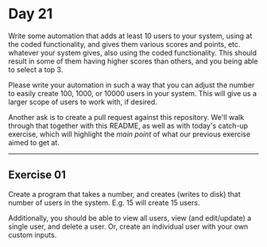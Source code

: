 # Day 21

Write some automation that adds at least 10 users to your system, using at the coded functionality, and gives them various scores and points, etc. whatever your system gives, also using the coded functionality. This should result in some of them having higher scores than others, and you being able to select a top 3.  
  
Please write your automation in such a way that you can adjust the number to easily create 100, 1000, or 10000 users in your system. This will give us a larger scope of users to work with, if desired.  
  
Another ask is to create a pull request against this repository. We'll walk through that together with this README, as well as with today's catch-up exercise, which will highlight the _main point_ of what our previous exercise aimed to get at.  
  
---

## Exercise 01  
  
Create a program that takes a number, and creates (writes to disk) that number of users in the system. E.g. 15 will create 15 users.  
  
Additionally, you should be able to view all users, view (and edit/update) a single user, and delete a user. Or, create an individual user with your own custom inputs.  
  